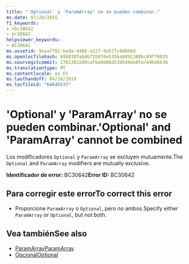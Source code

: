 ```yaml
---
title: "'Optional' y 'ParamArray' no se pueden combinar."
ms.date: 07/20/2015
f1_keywords:
- vbc30642
- bc30642
helpviewer_keywords:
- BC30642
ms.assetid: 3eaaf781-be9a-4466-a127-9e57fc9d6b6d
ms.openlocfilehash: 696838fa84b72b076e535ba0d92388bc69ff6835
ms.sourcegitcommit: 2701302a99cafbe0d86d53d540eb0fa7e9b46b36
ms.translationtype: MT
ms.contentlocale: es-ES
ms.lasthandoff: 04/28/2019
ms.locfileid: "64646537"
---
```

# <a name="optional-and-paramarray-cannot-be-combined"></a><span data-ttu-id="bc2a0-102">'Optional' y 'ParamArray' no se pueden combinar.</span><span class="sxs-lookup"><span data-stu-id="bc2a0-102">'Optional' and 'ParamArray' cannot be combined</span></span>
<span data-ttu-id="bc2a0-103">Los modificadores `Optional` y `ParamArray` se excluyen mutuamente.</span><span class="sxs-lookup"><span data-stu-id="bc2a0-103">The `Optional` and `ParamArray` modifiers are mutually exclusive.</span></span>  
  
 <span data-ttu-id="bc2a0-104">**Identificador de error:** BC30642</span><span class="sxs-lookup"><span data-stu-id="bc2a0-104">**Error ID:** BC30642</span></span>  
  
## <a name="to-correct-this-error"></a><span data-ttu-id="bc2a0-105">Para corregir este error</span><span class="sxs-lookup"><span data-stu-id="bc2a0-105">To correct this error</span></span>  
  
- <span data-ttu-id="bc2a0-106">Proporcione `ParamArray` o `Optional`, pero no ambos.</span><span class="sxs-lookup"><span data-stu-id="bc2a0-106">Specify either `ParamArray` or `Optional`, but not both.</span></span>  
  
## <a name="see-also"></a><span data-ttu-id="bc2a0-107">Vea también</span><span class="sxs-lookup"><span data-stu-id="bc2a0-107">See also</span></span>

- [<span data-ttu-id="bc2a0-108">ParamArray</span><span class="sxs-lookup"><span data-stu-id="bc2a0-108">ParamArray</span></span>](../../visual-basic/language-reference/modifiers/paramarray.md)
- [<span data-ttu-id="bc2a0-109">Opcional</span><span class="sxs-lookup"><span data-stu-id="bc2a0-109">Optional</span></span>](../../visual-basic/language-reference/modifiers/optional.md)
